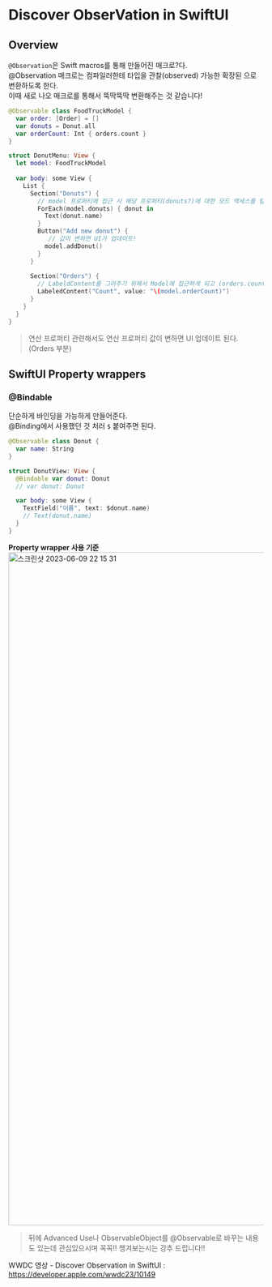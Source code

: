 # Discover ObserVation in SwiftUI

## Overview
`@Observation`은 Swift macros를 통해 만들어진 매크로?다.  
@Observation 매크로는 컴파일러한테 타입을 관찰(observed) 가능한 확장된 으로 변환하도록 한다.  
이때 새로 나오 매크로를 통해서 뚝딱뚝딱 변환해주는 것 같습니다!

```Swift 
@Observable class FoodTruckModel {
  var order: [Order] = []
  var donuts = Donut.all
  var orderCount: Int { orders.count } 
}

struct DonutMenu: View {
  let model: FoodTruckModel
    
  var body: some View {
    List {
      Section("Donuts") {
        // model 프로퍼티에 접근 시 해당 프로퍼티(donuts?)에 대한 모드 액세스를 탐지할 수 있다.
        ForEach(model.donuts) { donut in
          Text(donut.name)
        }
        Button("Add new donut") {
           // 값이 변하면 UI가 업데이트!
          model.addDonut()
        }
      }
      
      Section("Orders") {
        // LabeldContent를 그려주기 위해서 Model에 접근하게 되고 (orders.count) 때문에 orders 프로퍼티에 접근 가능
        LabeledContent("Count", value: "\(model.orderCount)")
      }
    }
  }
}
```
> 연산 프로퍼티 관련해서도 연산 프로퍼티 값이 변하면 UI 업데이트 된다. (Orders 부분) 


## SwiftUI Property wrappers
### @Bindable
단순하게 바인딩을 가능하게 만들어준다.  
@Binding에서 사용했던 것 처러 `$` 붙여주면 된다.
```Swift
@Observable class Donut {
  var name: String
}

struct DonutView: View {
  @Bindable var donut: Donut
  // var donut: Donut

  var body: some View {
    TextField("이름", text: $donut.name)
    // Text(donut.name)
  }
}
```


**Property wrapper 사용 기준**
<img width="1329" alt="스크린샷 2023-06-09 22 15 31" src="https://github.com/myssun0325/Smash_SwiftUITutorial/assets/41609708/312a0cc2-7d6c-40e1-a0e3-148db646e938">


> 뒤에 Advanced Use나 ObservableObject를 @Observable로 바꾸는 내용도 있는데 관심있으시며 꼭꼭!! 챙겨보는시는 강추 드립니다!!   

WWDC 영상 - Discover Observation in SwiftUI : https://developer.apple.com/wwdc23/10149
